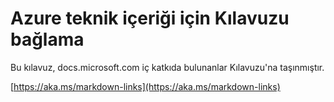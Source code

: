 # <a name="linking-guidance-for-azure-technical-content"></a>Azure teknik içeriği için Kılavuzu bağlama

Bu kılavuz, docs.microsoft.com iç katkıda bulunanlar Kılavuzu'na taşınmıştır.

[https://aka.ms/markdown-links](https://aka.ms/markdown-links)
